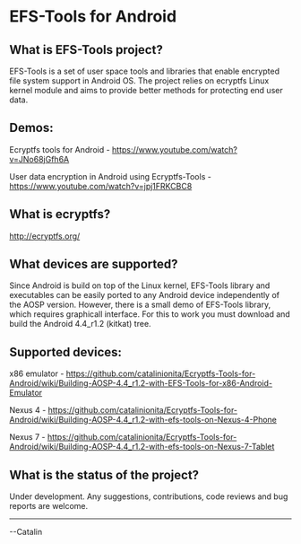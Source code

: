 EFS-Tools for Android
===

What is EFS-Tools project?
---

EFS-Tools is a set of user space tools and libraries that enable encrypted file system support in Android OS. The project relies on ecryptfs Linux kernel module and aims to provide better methods for protecting end user data. 

Demos: 
----
Ecryptfs tools for Android  - https://www.youtube.com/watch?v=JNo68jGfh6A

User data encryption in Android using Ecryptfs-Tools - https://www.youtube.com/watch?v=jpj1FRKCBC8
       
What is ecryptfs?
---

http://ecryptfs.org/


What devices are supported?
---

Since Android is build on top of the Linux kernel, EFS-Tools library and executables can be easily ported to any Android device independently of the AOSP version. However, there is a small demo of EFS-Tools library, which requires graphicall interface. For this to work you must download and build the  Android 4.4_r1.2 (kitkat) tree.

Supported devices:
---
x86 emulator - https://github.com/catalinionita/Ecryptfs-Tools-for-Android/wiki/Building-AOSP-4.4_r1.2-with-EFS-Tools-for-x86-Android-Emulator

Nexus 4 - https://github.com/catalinionita/Ecryptfs-Tools-for-Android/wiki/Building-AOSP-4.4_r1.2-with-efs-tools-on-Nexus-4-Phone

Nexus 7 - https://github.com/catalinionita/Ecryptfs-Tools-for-Android/wiki/Building-AOSP-4.4_r1.2-with-efs-tools-on-Nexus-7-Tablet


What is the status of the project?
---
Under development. Any suggestions, contributions, code reviews and bug reports are welcome.


___
--Catalin


